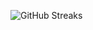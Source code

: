 ![GitHub Streaks](https://github-streaks-mqc9.onrender.com/streak/happilli/image?theme=midnight&cache_bust=1742946245)
